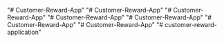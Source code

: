 "# Customer-Reward-App" 
"# Customer-Reward-App" 
"# Customer-Reward-App" 
"# Customer-Reward-App" 
"# Customer-Reward-App" 
"# Customer-Reward-App" 
"#  Customer-Reward-App" 
"# customer-reward-application" 
